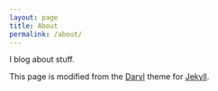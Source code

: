 ```yaml
---
layout: page
title: About
permalink: /about/
---
```


I blog about stuff.

This page is modified from the [Daryl](https://github.com/andrewcodes/daryl)
theme for [Jekyll](http://jekyllrb.com/).

